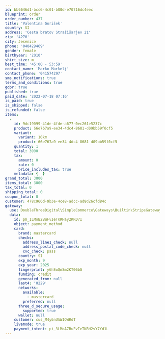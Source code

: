 ```yaml
---
id: bb6646d1-bcc6-4c01-b80d-e70716dc4eec
blueprint: order
order_number: 437
title: 'Valentina Gorišek'
country: SI
address: 'Cesta bratov Stražišarjev 21'
zip: '4270'
city: Jesenice
phone: '040429469'
gender: female
birthyear: '2010'
shirt_size: m
best_time: '45:00 - 53:59'
contact_name: 'Marko Markelj'
contact_phone: '041574297'
sms_notifications: true
terms_and_conditions: true
gdpr: true
published: true
paid_date: '2022-07-18 07:16'
is_paid: true
is_shipped: false
is_refunded: false
items:
  -
    id: 9dc19099-41de-4fde-a677-0ec261e5237c
    product: 66e767a9-ee34-4dc4-8681-d09bb59f0cf5
    variant:
      variant: 10km
      product: 66e767a9-ee34-4dc4-8681-d09bb59f0cf5
    quantity: 1
    total: 3000
    tax:
      amount: 0
      rate: 0
      price_includes_tax: true
    metadata: {  }
grand_total: 3000
items_total: 3000
tax_total: 0
shipping_total: 0
coupon_total: 0
customer: 478c966d-9b3e-4ce8-adcc-ad8d26cfd84c
gateway:
  use: DoubleThreeDigital\SimpleCommerce\Gateways\Builtin\StripeGateway
  data:
    id: pm_1LMoB2BuFvIeTKRHay2KR07I
    object: payment_method
    card:
      brand: mastercard
      checks:
        address_line1_check: null
        address_postal_code_check: null
        cvc_check: pass
      country: SI
      exp_month: 9
      exp_year: 2025
      fingerprint: y6hSwQnSm2KT06bG
      funding: credit
      generated_from: null
      last4: '0229'
      networks:
        available:
          - mastercard
        preferred: null
      three_d_secure_usage:
        supported: true
      wallet: null
    customer: cus_M4y6nUAWIOWRdT
    livemode: true
    payment_intent: pi_3LMoA7BuFvIeTKRH2vY7Yd1L
---
```

